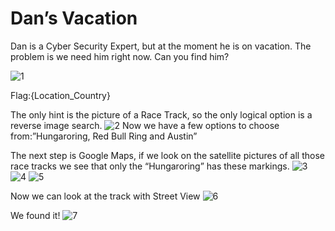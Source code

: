 # Dan’s Vacation

Dan is a Cyber Security Expert, but at the moment he is on
vacation. The problem is we need him right now. Can you find
him?

![1](https://github.com/CTF-Citadel/challenges/assets/113849651/4fb40836-d3fb-4617-80ad-8492957aa8d5)

Flag:{Location_Country}

The only hint is the picture of a Race Track, so the only logical option is a reverse image search.
![2](https://github.com/CTF-Citadel/challenges/assets/113849651/33e5b834-c820-41a5-990e-f98e8bfd2da4)
Now we have a few options to choose from:”Hungaroring, Red Bull Ring and Austin”

The next step is Google Maps, if we look on the satellite pictures of all those race tracks we see that only the “Hungaroring” has these markings.
![3](https://github.com/CTF-Citadel/challenges/assets/113849651/48cf99c7-f217-432e-a517-757aecd6ba8c)
![4](https://github.com/CTF-Citadel/challenges/assets/113849651/85120429-94da-437d-8d13-7a16c5a53986)
![5](https://github.com/CTF-Citadel/challenges/assets/113849651/493193b4-652c-4915-9bf0-cf59675bb1bb)

Now we can look at the track with Street View 
![6](https://github.com/CTF-Citadel/challenges/assets/113849651/e92a5fac-c0d9-4d53-a842-a9390bac0720)

We found it!
![7](https://github.com/CTF-Citadel/challenges/assets/113849651/5db14d34-162e-471c-bc00-c22bf6a171c6)
